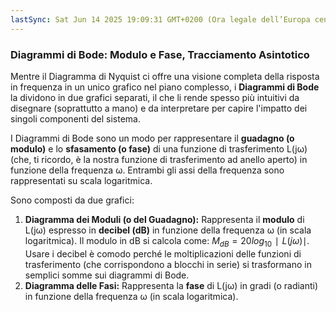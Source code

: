 ```yaml
---
lastSync: Sat Jun 14 2025 19:09:31 GMT+0200 (Ora legale dell’Europa centrale)
---
```

### Diagrammi di Bode: Modulo e Fase, Tracciamento Asintotico

Mentre il Diagramma di Nyquist ci offre una visione completa della risposta in frequenza in un unico grafico nel piano complesso, i **Diagrammi di Bode** la dividono in due grafici separati, il che li rende spesso più intuitivi da disegnare (soprattutto a mano) e da interpretare per capire l'impatto dei singoli componenti del sistema.

I Diagrammi di Bode sono un modo per rappresentare il **guadagno (o modulo)** e lo **sfasamento (o fase)** di una funzione di trasferimento L(jω) (che, ti ricordo, è la nostra funzione di trasferimento ad anello aperto) in funzione della frequenza ω. Entrambi gli assi della frequenza sono rappresentati su scala logaritmica.

Sono composti da due grafici:
1. **Diagramma dei Moduli (o del Guadagno):** Rappresenta il **modulo** di L(jω) espresso in **decibel (dB)** in funzione della frequenza ω (in scala logaritmica). Il modulo in dB si calcola come: $M_{dB}​=20log_{10}​∣L(jω)∣$. Usare i decibel è comodo perché le moltiplicazioni delle funzioni di trasferimento (che corrispondono a blocchi in serie) si trasformano in semplici somme sui diagrammi di Bode.
2. **Diagramma delle Fasi:** Rappresenta la **fase** di L(jω) in gradi (o radianti) in funzione della frequenza ω (in scala logaritmica).